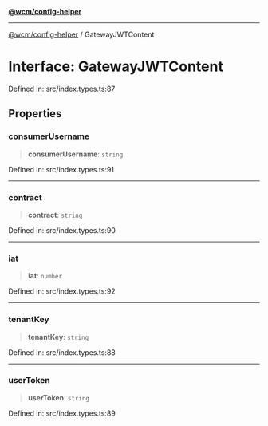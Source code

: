 [**@wcm/config-helper**](../README.md)

***

[@wcm/config-helper](../globals.md) / GatewayJWTContent

# Interface: GatewayJWTContent

Defined in: src/index.types.ts:87

## Properties

### consumerUsername

> **consumerUsername**: `string`

Defined in: src/index.types.ts:91

***

### contract

> **contract**: `string`

Defined in: src/index.types.ts:90

***

### iat

> **iat**: `number`

Defined in: src/index.types.ts:92

***

### tenantKey

> **tenantKey**: `string`

Defined in: src/index.types.ts:88

***

### userToken

> **userToken**: `string`

Defined in: src/index.types.ts:89
